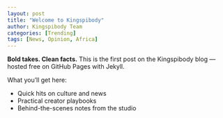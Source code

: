 ```yaml
---
layout: post
title: "Welcome to Kingspibody"
author: Kingspibody Team
categories: [Trending]
tags: [News, Opinion, Africa]
---
```


**Bold takes. Clean facts.** This is the first post on the Kingspibody blog — hosted free on GitHub Pages with Jekyll.

What you’ll get here:
- Quick hits on culture and news  
- Practical creator playbooks  
- Behind-the-scenes notes from the studio
